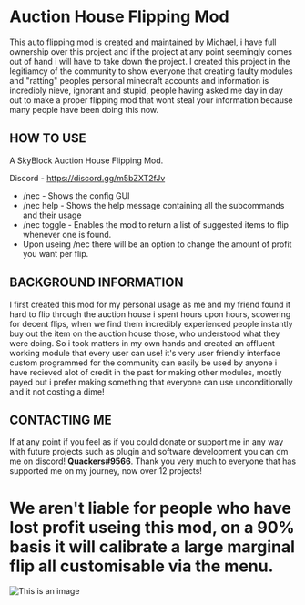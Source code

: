 # Auction House Flipping Mod
This auto flipping mod is created and maintained by Michael, i have full ownership over this project and if the project at any point seemingly comes out of hand i will have to take down the project. I created this project in the legitiamcy of the community to show everyone that creating faulty modules and "ratting" peoples personal minecraft accounts and information is incredibly nieve, ignorant and stupid, people having asked me day in day out to make a proper flipping mod that wont steal your information because many people have been doing this now. 

## HOW TO USE
A SkyBlock Auction House Flipping Mod.

Discord - https://discord.gg/m5bZXT2fJv

- /nec - Shows the config GUI
- /nec help - Shows the help message containing all the subcommands and their usage
- /nec toggle - Enables the mod to return a list of suggested items to flip whenever one is found.
- Upon useing /nec there will be an option to change the amount of profit you want per flip.

## BACKGROUND INFORMATION
I first created this mod for my personal usage as me and my friend found it hard to flip through the auction house i spent hours upon hours, scowering for decent flips, when we find them incredibly experienced people instantly buy out the item on the auction house those, who understood what they were doing. So i took matters in my own hands and created an affluent working module that every user can use! it's very user friendly interface custom programmed for the community can easily be used by anyone i have recieved alot of credit in the past for making other modules, mostly payed but i prefer making something that everyone can use unconditionally and it not costing a dime!

## CONTACTING ME
If at any point if you feel as if you could donate or support me in any way with future projects such as plugin and software development you can dm me on discord! **Quackers#9566**. Thank you very much to everyone that has supported me on my journey, now over 12 projects!

# **We aren't liable for people who have lost profit useing this mod, on a 90% basis it will calibrate a large marginal flip all customisable via the menu.**

![This is an image](https://www4.lunapic.com/do-not-link-here-use-hosting-instead/166237641366242619?31562309730)
